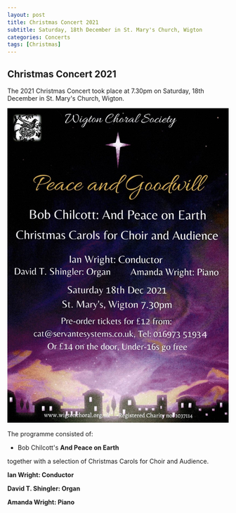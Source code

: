 ```yaml
---
layout: post
title: Christmas Concert 2021
subtitle: Saturday, 18th December in St. Mary's Church, Wigton
categories: Concerts
tags: [Christmas]
---
```

## Christmas Concert 2021

The 2021 Christmas Concert took place at 7.30pm on Saturday, 18th December in St. Mary's Church, Wigton.

![Christmas Concert 2021 flyer](/assets/images/posters/Xmas2021Poster.jpg)

The programme consisted of:

* Bob Chilcott's **And Peace on Earth**

together with a selection of Christmas Carols for Choir and Audience. 

__Ian Wright: Conductor__

__David T. Shingler: Organ__

__Amanda Wright: Piano__



